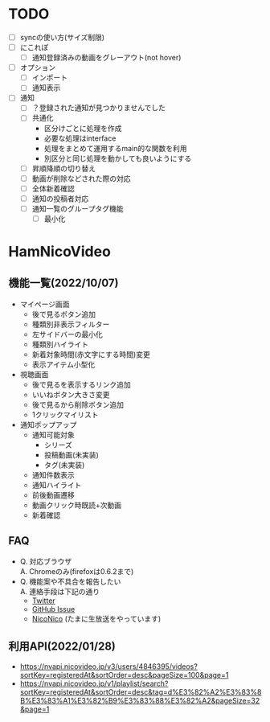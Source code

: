 # TODO
- [ ] syncの使い方(サイズ制限)
- [ ] にこれぽ
  - [ ] 通知登録済みの動画をグレーアウト(not hover)
- [ ] オプション
  - [ ] インポート
  - [ ] 通知表示
- [ ] 通知
  - [ ] ？登録された通知が見つかりませんでした
  - [ ] 共通化
    - 区分けごとに処理を作成
    - 必要な処理はinterface
    - 処理をまとめて運用するmain的な関数を利用
    - 別区分と同じ処理を動かしても良いようにする
  - [ ] 昇順降順の切り替え
  - [ ] 動画が削除などされた際の対応
  - [ ] 全体新着確認
  - [ ] 通知の投稿者対応
  - [ ] 通知一覧のグループタグ機能
    - [ ] 最小化

# HamNicoVideo
## 機能一覧(2022/10/07)
- マイページ画面
  - 後で見るボタン追加
  - 種類別非表示フィルター
  - 左サイドバーの最小化
  - 種類別ハイライト
  - 新着対象時間(赤文字にする時間)変更
  - 表示アイテム小型化
- 視聴画面
  - 後で見るを表示するリンク追加
  - いいねボタン大きさ変更
  - 後で見るから削除ボタン追加
  - 1クリックマイリスト
- 通知ポップアップ
  - 通知可能対象
    - シリーズ
    - 投稿動画(未実装)
    - タグ(未実装)
  - 通知件数表示
  - 通知ハイライト
  - 前後動画遷移
  - 動画クリック時既読+次動画
  - 新着確認

## FAQ
- Q. 対応ブラウザ  
A. Chromeのみ(firefoxは0.6.2まで)
- Q. 機能案や不具合を報告したい  
A. 連絡手段は下記の通り
  - [Twitter](https://twitter.com/hukihamu)
  - [GitHub Issue](https://github.com/hukihamu/HamNicoVideo/issues)
  - [NicoNico](https://www.nicovideo.jp/user/26267653) (たまに生放送をやっています)


## 利用API(2022/01/28)
- https://nvapi.nicovideo.jp/v3/users/4846395/videos?sortKey=registeredAt&sortOrder=desc&pageSize=100&page=1
- https://nvapi.nicovideo.jp/v1/playlist/search?sortKey=registeredAt&sortOrder=desc&tag=d%E3%82%A2%E3%83%8B%E3%83%A1%E3%82%B9%E3%83%88%E3%82%A2&pageSize=32&page=1
